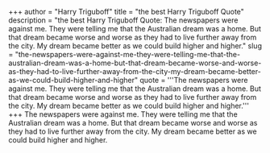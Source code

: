 +++
author = "Harry Triguboff"
title = "the best Harry Triguboff Quote"
description = "the best Harry Triguboff Quote: The newspapers were against me. They were telling me that the Australian dream was a home. But that dream became worse and worse as they had to live further away from the city. My dream became better as we could build higher and higher."
slug = "the-newspapers-were-against-me-they-were-telling-me-that-the-australian-dream-was-a-home-but-that-dream-became-worse-and-worse-as-they-had-to-live-further-away-from-the-city-my-dream-became-better-as-we-could-build-higher-and-higher"
quote = '''The newspapers were against me. They were telling me that the Australian dream was a home. But that dream became worse and worse as they had to live further away from the city. My dream became better as we could build higher and higher.'''
+++
The newspapers were against me. They were telling me that the Australian dream was a home. But that dream became worse and worse as they had to live further away from the city. My dream became better as we could build higher and higher.
